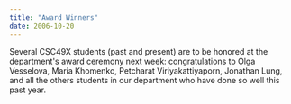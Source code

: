 ```yaml
---
title: "Award Winners"
date: 2006-10-20
---
```

Several CSC49X students (past and present) are to be honored at the department's award ceremony next week: congratulations to Olga Vesselova, Maria Khomenko, Petcharat Viriyakattiyaporn, Jonathan Lung, and all the others students in our department who have done so well this past year.
